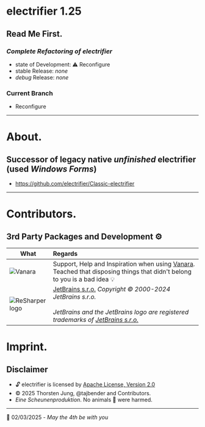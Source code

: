 # electrifier 1.25
## Read Me First.
### _Complete Refactoring of electrifier_
- state of Development: ⚠ Reconfigure
- stable Release: _none_
- *debug* Release: _none_
### Current Branch
- Reconfigure
---
# About.
## Successor of legacy native _unfinished_ electrifier (used _Windows Forms_)
- https://github.com/electrifier/Classic-electrifier
----
# Contributors.
## 3rd Party Packages and Development ⚙ 
| What | Regards |
|--------------|:--------|
| ![Vanara](https://raw.githubusercontent.com/dahall/Vanara/master/docs/icons/Vanara64x64.png) | Support, Help and Inspiration when using [Vanara](https://github.com/dahall/Vanara). Teached that disposing things that didn't belong to you is a bad idea 💡 |
| ![ReSharper logo](https://resources.jetbrains.com/storage/products/company/brand/logos/ReSharper.png) | [JetBrains s.r.o.](https://www.jetbrains.com/) _Copyright © 2000-2024 JetBrains s.r.o. <br><br> JetBrains and the JetBrains logo are registered trademarks of [JetBrains s.r.o.](https://www.jetbrains.com/)_ |

# Imprint.
## Disclaimer
- 🔓 electrifier is licensed by [Apache License, Version 2.0](https://opensource.org/license/apache-2-0)
- ©️ 2025 Thorsten Jung, @tajbender and Contributors.
-  _Eine Scheunenproduktion_. No animals 🐯 were harmed.
---
📆 02/03/2025 - _May the 4th be with you_
